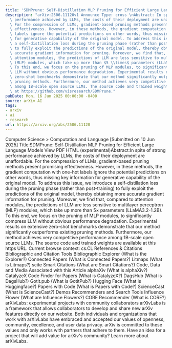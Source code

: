 ```yaml
---
title: 'SDMPrune: Self-Distillation MLP Pruning for Efficient Large Language Models'
description: "arXiv:2506.11120v1 Announce Type: cross \nAbstract: In spite of strong\
  \ performance achieved by LLMs, the costs of their deployment are unaffordable.\
  \ For the compression of LLMs, gradient-based pruning methods present promising\
  \ effectiveness. However, in these methods, the gradient computation with one-hot\
  \ labels ignore the potential predictions on other words, thus missing key information\
  \ for generative capability of the original model. To address this issue, we introduce\
  \ a self-distillation loss during the pruning phase (rather than post-training)\
  \ to fully exploit the predictions of the original model, thereby obtaining more\
  \ accurate gradient information for pruning. Moreover, we find that, compared to\
  \ attention modules, the predictions of LLM are less sensitive to multilayer perceptron\
  \ (MLP) modules, which take up more than $5 \\times$ parameters (LLaMA3.2-1.2B).\
  \ To this end, we focus on the pruning of MLP modules, to significantly compress\
  \ LLM without obvious performance degradation. Experimental results on extensive\
  \ zero-shot benchmarks demonstrate that our method significantly outperforms existing\
  \ pruning methods. Furthermore, our method achieves very competitive performance\
  \ among 1B-scale open source LLMs. The source code and trained weights are available\
  \ at https://github.com/visresearch/SDMPrune."
pubDate: Mon, 16 Jun 2025 00:00:00 -0400
source: arXiv AI
tags:
- arxiv
- ai
- research
url: https://arxiv.org/abs/2506.11120
---
```


Computer Science > Computation and Language
[Submitted on 10 Jun 2025]
Title:SDMPrune: Self-Distillation MLP Pruning for Efficient Large Language Models
View PDF HTML (experimental)Abstract:In spite of strong performance achieved by LLMs, the costs of their deployment are unaffordable. For the compression of LLMs, gradient-based pruning methods present promising effectiveness. However, in these methods, the gradient computation with one-hot labels ignore the potential predictions on other words, thus missing key information for generative capability of the original model. To address this issue, we introduce a self-distillation loss during the pruning phase (rather than post-training) to fully exploit the predictions of the original model, thereby obtaining more accurate gradient information for pruning. Moreover, we find that, compared to attention modules, the predictions of LLM are less sensitive to multilayer perceptron (MLP) modules, which take up more than $5 \times$ parameters (LLaMA3.2-1.2B). To this end, we focus on the pruning of MLP modules, to significantly compress LLM without obvious performance degradation. Experimental results on extensive zero-shot benchmarks demonstrate that our method significantly outperforms existing pruning methods. Furthermore, our method achieves very competitive performance among 1B-scale open source LLMs. The source code and trained weights are available at this https URL.
Current browse context:
cs.CL
References & Citations
Bibliographic and Citation Tools
Bibliographic Explorer (What is the Explorer?)
Connected Papers (What is Connected Papers?)
Litmaps (What is Litmaps?)
scite Smart Citations (What are Smart Citations?)
Code, Data and Media Associated with this Article
alphaXiv (What is alphaXiv?)
CatalyzeX Code Finder for Papers (What is CatalyzeX?)
DagsHub (What is DagsHub?)
Gotit.pub (What is GotitPub?)
Hugging Face (What is Huggingface?)
Papers with Code (What is Papers with Code?)
ScienceCast (What is ScienceCast?)
Demos
Recommenders and Search Tools
Influence Flower (What are Influence Flowers?)
CORE Recommender (What is CORE?)
arXivLabs: experimental projects with community collaborators
arXivLabs is a framework that allows collaborators to develop and share new arXiv features directly on our website.
Both individuals and organizations that work with arXivLabs have embraced and accepted our values of openness, community, excellence, and user data privacy. arXiv is committed to these values and only works with partners that adhere to them.
Have an idea for a project that will add value for arXiv's community? Learn more about arXivLabs.